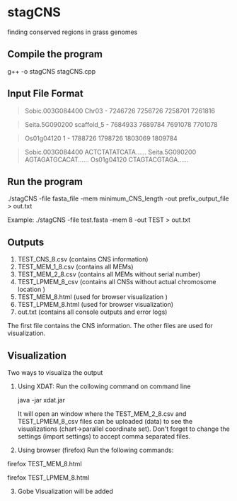 # stagCNS
finding conserved regions in grass genomes

Compile the program
-------------------

g++ -o stagCNS stagCNS.cpp

Input File Format
-----------------
  > Sobic.003G084400 Chr03 - 7246726 7256726 7258701 7261816

  > Seita.5G090200 scaffold_5 - 7684933 7689784 7691078 7701078

  > Os01g04120 1 - 1788726 1798726 1803069 1809784

>Sobic.003G084400
ACTCTATATCATA......
>Seita.5G090200
AGTAGATGCACAT......
>Os01g04120
CTAGTACGTAGA......

Run the program
---------------

./stagCNS -file fasta_file -mem minimum_CNS_length  -out prefix_output_file   >  out.txt

Example: ./stagCNS -file  test.fasta  -mem 8   -out TEST  > out.txt

Outputs
-------
1. TEST_CNS_8.csv (contains CNS information)
2. TEST_MEM_1_8.csv (contains all MEMs)
3. TEST_MEM_2_8.csv (contains all MEMs without serial number)
4. TEST_LPMEM_8_csv (contains all CNSs without actual chromosome location ) 
5. TEST_MEM_8.html  (used for browser visualization )
6. TEST_LPMEM_8.html (used for browser visualization)
7. out.txt (contains all console outputs and error logs)

The first file contains the CNS information. The other files are used for visualization.

Visualization
-------------
Two ways to visualiza the output

1. Using XDAT: 
   Run the collowing command on command line

   java -jar xdat.jar
   
   It will open an window where the TEST_MEM_2_8.csv and TEST_LPMEM_8_csv  files can be uploaded (data) to see the visualizations
   (chart->parallel coordinate set). 
   Don't forget to change the settings (import settings) to accept comma separated files.

2. Using browser (firefox)
 Run the following commands:

 firefox TEST_MEM_8.html
 
 firefox TEST_LPMEM_8.html

3. Gobe Visualization will be added
